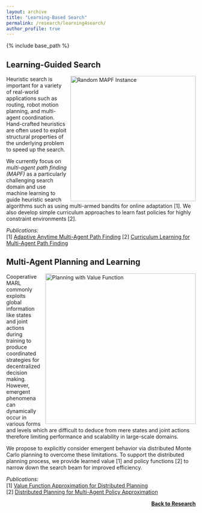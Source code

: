 ```yaml
---
layout: archive
title: "Learning-Based Search"
permalink: /research/learning4search/
author_profile: true
---
```


{% include base_path %}

## Learning-Guided Search

<img src="https://thomyphan.github.io/images/research/mapf_instance.png" style="float:right; width:250pt;padding-left:10px;" title="Random MAPF Instance" alt="Random MAPF Instance"/>

Heuristic search is important for a variety of real-world applications such as routing, robot motion planning, and multi-agent coordination. Hand-crafted heuristics are often used to exploit structural properties of the underlying problem to speed up the search.

We currently focus on *multi-agent path finding (MAPF)* as a particularly challenging search domain and use machine learning to guide heuristic search algorithms such as using multi-armed bandits for online adaptation [1]. We also develop simple curriculum approaches to learn fast policies for highly constraint environments [2].

*Publications:*  
[1] [Adaptive Anytime Multi-Agent Path Finding](https://thomyphan.github.io/publication/2024-02-01-aaai-phan) 
[2] [Curriculum Learning for Multi-Agent Path Finding](https://thomyphan.github.io/publication/2024-05-01-aamas-phan) 

## Multi-Agent Planning and Learning

<img src="https://thomyphan.github.io/images/research/planning_value_function_2.png" style="float:right; width:300pt;padding-left:10px;" title="Planning with Value Function" alt="Planning with Value Function"/>

Cooperative MARL commonly exploits global information like states and joint actions during training to produce coordinated strategies for decentralized decision making. However, emergent phenomena can dynamically occur in various forms and levels which are difficult to deduce from mere states and joint actions therefore limiting performance and scalability in large-scale domains.

We propose to explicitly consider emergent behavior via distributed Monte Carlo planning to overcome these limitations. To support the distributed planning process, we provide learned value [1] and policy functions [2] to narrow down the search beam for improved efficiency.

*Publications:*  
[1] [Value Function Approximation for Distributed Planning](https://thomyphan.github.io/publication/2018-06-01-aamas-phan)  
[2] [Distributed Planning for Multi-Agent Policy Approximation](https://thomyphan.github.io/publication/2019-05-01-aamas-phan)  

<div style="float: right;">
    <a href="https://thomyphan.github.io/research/"><strong>Back to Research</strong></a>
</div>